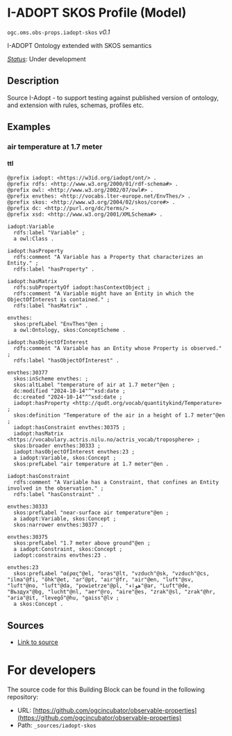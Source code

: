 
# I-ADOPT SKOS Profile (Model)

`ogc.oms.obs-props.iadopt-skos` *v0.1*

I-ADOPT Ontology extended with SKOS semantics

[*Status*](http://www.opengis.net/def/status): Under development

## Description

Source I-Adopt - to support testing against published version of ontology, and extension with rules, schemas, profiles etc.
## Examples

### air temperature at 1.7 meter
#### ttl
```ttl
@prefix iadopt: <https://w3id.org/iadopt/ont/> .
@prefix rdfs: <http://www.w3.org/2000/01/rdf-schema#> .
@prefix owl: <http://www.w3.org/2002/07/owl#> .
@prefix envthes: <http://vocabs.lter-europe.net/EnvThes/> .
@prefix skos: <http://www.w3.org/2004/02/skos/core#> .
@prefix dc: <http://purl.org/dc/terms/> .
@prefix xsd: <http://www.w3.org/2001/XMLSchema#> .

iadopt:Variable
  rdfs:label "Variable" ;
  a owl:Class .

iadopt:hasProperty
  rdfs:comment "A Variable has a Property that characterizes an Entity." ;
  rdfs:label "hasProperty" .

iadopt:hasMatrix
  rdfs:subPropertyOf iadopt:hasContextObject ;
  rdfs:comment "A Variable might have an Entity in which the ObjectOfInterest is contained." ;
  rdfs:label "hasMatrix" .

envthes:
  skos:prefLabel "EnvThes"@en ;
  a owl:Ontology, skos:ConceptScheme .

iadopt:hasObjectOfInterest
  rdfs:comment "A Variable has an Entity whose Property is observed." ;
  rdfs:label "hasObjectOfInterest" .

envthes:30377
  skos:inScheme envthes: ;
  skos:altLabel "temperature of air at 1.7 meter"@en ;
  dc:modified "2024-10-14"^^xsd:date ;
  dc:created "2024-10-14"^^xsd:date ;
  iadopt:hasProperty <http://qudt.org/vocab/quantitykind/Temperature> ;
  skos:definition "Temperature of the air in a height of 1.7 meter"@en ;
  iadopt:hasConstraint envthes:30375 ;
  iadopt:hasMatrix <https://vocabulary.actris.nilu.no/actris_vocab/troposphere> ;
  skos:broader envthes:30333 ;
  iadopt:hasObjectOfInterest envthes:23 ;
  a iadopt:Variable, skos:Concept ;
  skos:prefLabel "air temperature at 1.7 meter"@en .

iadopt:hasConstraint
  rdfs:comment "A Variable has a Constraint, that confines an Entity involved in the observation." ;
  rdfs:label "hasConstraint" .

envthes:30333
  skos:prefLabel "near-surface air temperature"@en ;
  a iadopt:Variable, skos:Concept ;
  skos:narrower envthes:30377 .

envthes:30375
  skos:prefLabel "1.7 meter above ground"@en ;
  a iadopt:Constraint, skos:Concept ;
  iadopt:constrains envthes:23 .

envthes:23
  skos:prefLabel "αέρας"@el, "oras"@lt, "vzduch"@sk, "vzduch"@cs, "ilma"@fi, "õhk"@et, "ar"@pt, "air"@fr, "air"@en, "luft"@sv, "luft"@no, "luft"@da, "powietrze"@pl, "هواء"@ar, "Luft"@de, "Въздух"@bg, "lucht"@nl, "aer"@ro, "aire"@es, "zrak"@sl, "zrak"@hr, "aria"@it, "levegő"@hu, "gaiss"@lv ;
  a skos:Concept .

```

## Sources

* [Link to source](https://i-adopt.github.io/ontology)

# For developers

The source code for this Building Block can be found in the following repository:

* URL: [https://github.com/ogcincubator/observable-properties](https://github.com/ogcincubator/observable-properties)
* Path: `_sources/iadopt-skos`

